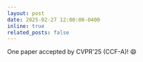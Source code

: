 ```yaml
---
layout: post
date: 2025-02-27 12:00:00-0400
inline: true
related_posts: false
---
```


One paper accepted by CVPR'25 (CCF-A)! :smile: